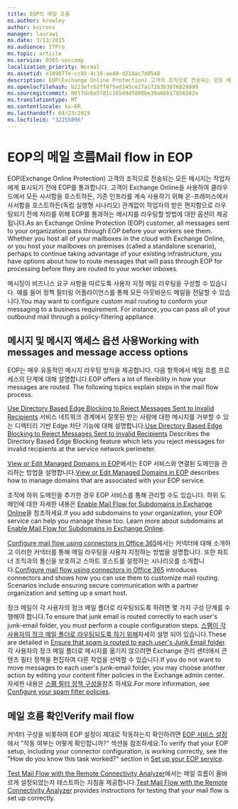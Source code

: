 ```yaml
---
title: EOP의 메일 흐름
ms.author: krowley
author: kccross
manager: laurawi
ms.date: 3/13/2015
ms.audience: ITPro
ms.topic: article
ms.service: O365-seccomp
localization_priority: Normal
ms.assetid: e109077e-cc85-4c19-ae40-d218ac7d0548
description: EOP(Exchange Online Protection) 고객의 조직으로 전송되는 모든 메시지는 작업자에게 표시되기 전에 EOP를 통과합니다. 고객이 Exchange Online을 사용하여 클라우드에서 모든 사서함을 호스트하든, 기존 인프라를 계속 사용하기 위해 온-프레미스에서 사서함을 호스트하든(독립 실행형 시나리오) 관계없이 작업자의 받은 편지함으로 라우팅되기 전에 처리를 위해 EOP를 통과하는 메시지를 라우팅할 방법에 대한 옵션이 제공됩니다.
ms.openlocfilehash: b223efc62ff875ed345ce27a17263b3876829999
ms.sourcegitcommit: 0017dc6a5f81c165d9dfd88be39a6bb17856582e
ms.translationtype: MT
ms.contentlocale: ko-KR
ms.lasthandoff: 04/23/2019
ms.locfileid: "32255896"
---
```

# <a name="mail-flow-in-eop"></a><span data-ttu-id="4e3b9-104">EOP의 메일 흐름</span><span class="sxs-lookup"><span data-stu-id="4e3b9-104">Mail flow in EOP</span></span>

<span data-ttu-id="4e3b9-p102">EOP(Exchange Online Protection) 고객의 조직으로 전송되는 모든 메시지는 작업자에게 표시되기 전에 EOP를 통과합니다. 고객이 Exchange Online을 사용하여 클라우드에서 모든 사서함을 호스트하든, 기존 인프라를 계속 사용하기 위해 온-프레미스에서 사서함을 호스트하든(독립 실행형 시나리오) 관계없이 작업자의 받은 편지함으로 라우팅되기 전에 처리를 위해 EOP를 통과하는 메시지를 라우팅할 방법에 대한 옵션이 제공됩니다.</span><span class="sxs-lookup"><span data-stu-id="4e3b9-p102">As an Exchange Online Protection (EOP) customer, all messages sent to your organization pass through EOP before your workers see them. Whether you host all of your mailboxes in the cloud with Exchange Online, or you host your mailboxes on premises (called a standalone scenario), perhaps to continue taking advantage of your existing infrastructure, you have options about how to route messages that will pass through EOP for processing before they are routed to your worker inboxes.</span></span>
  
<span data-ttu-id="4e3b9-p103">메시징이 비즈니스 요구 사항을 따르도록 사용자 지정 메일 라우팅을 구성할 수 있습니다. 예를 들어 정책 필터링 어플라이언스를 통해 모든 아웃바운드 메일을 전달할 수 있습니다.</span><span class="sxs-lookup"><span data-stu-id="4e3b9-p103">You may want to configure custom mail routing to conform your messaging to a business requirement. For instance, you can pass all of your outbound mail through a policy-filtering appliance.</span></span> 
  
## <a name="working-with-messages-and-message-access-options"></a><span data-ttu-id="4e3b9-109">메시지 및 메시지 액세스 옵션 사용</span><span class="sxs-lookup"><span data-stu-id="4e3b9-109">Working with messages and message access options</span></span>

<span data-ttu-id="4e3b9-p104">EOP는 매우 유동적인 메시지 라우팅 방식을 제공합니다. 다음 항목에서 메일 흐름 프로세스의 단계에 대해 설명합니다.</span><span class="sxs-lookup"><span data-stu-id="4e3b9-p104">EOP offers a lot of flexibility in how your messages are routed. The following topics explain steps in the mail flow process.</span></span>
  
<span data-ttu-id="4e3b9-112">[Use Directory Based Edge Blocking to Reject Messages Sent to Invalid Recipients](http://technet.microsoft.com/library/ca7b7416-92ed-40ad-abdb-695be46ea2e4.aspx) 서비스 네트워크 경계에서 잘못된 받는 사람에 대한 메시지를 거부할 수 있는 디렉터리 기반 Edge 차단 기능에 대해 설명합니다.</span><span class="sxs-lookup"><span data-stu-id="4e3b9-112">[Use Directory Based Edge Blocking to Reject Messages Sent to Invalid Recipients](http://technet.microsoft.com/library/ca7b7416-92ed-40ad-abdb-695be46ea2e4.aspx) Describes the Directory Based Edge Blocking feature which lets you reject messages for invalid recipients at the service network perimeter.</span></span> 
  
<span data-ttu-id="4e3b9-113">[View or Edit Managed Domains in EOP](https://docs.microsoft.com/exchange/mail-flow-best-practices/manage-accepted-domains/manage-accepted-domains)에서는 EOP 서비스와 연결된 도메인을 관리하는 방법을 설명합니다.</span><span class="sxs-lookup"><span data-stu-id="4e3b9-113">[View or Edit Managed Domains in EOP](https://docs.microsoft.com/exchange/mail-flow-best-practices/manage-accepted-domains/manage-accepted-domains) describes how to manage domains that are associated with your EOP service.</span></span> 
  
<span data-ttu-id="4e3b9-p105">조직에 하위 도메인을 추가한 경우 EOP 서비스를 통해 관리할 수도 있습니다. 하위 도메인에 대한 자세한 내용은 [Enable Mail Flow for Subdomains in Exchange Online](http://technet.microsoft.com/library/4033a30a-f506-481c-8ef0-fd9a0508ae38.aspx)을 참조하세요.</span><span class="sxs-lookup"><span data-stu-id="4e3b9-p105">If you add subdomains to your organization, your EOP service can help you manage these too. Learn more about subdomains at [Enable Mail Flow for Subdomains in Exchange Online](http://technet.microsoft.com/library/4033a30a-f506-481c-8ef0-fd9a0508ae38.aspx).</span></span>
  
<span data-ttu-id="4e3b9-p106">[Configure mail flow using connectors in Office 365](http://technet.microsoft.com/library/854b5a50-4462-4836-a092-37e208d29624.aspx)에서는 커넥터에 대해 소개하고 이러한 커넥터를 통해 메일 라우팅을 사용자 지정하는 방법을 설명합니다. 또한 파트너 조직과의 통신을 보호하고 스마트 호스트를 설정하는 시나리오를 소개합니다.</span><span class="sxs-lookup"><span data-stu-id="4e3b9-p106">[Configure mail flow using connectors in Office 365](http://technet.microsoft.com/library/854b5a50-4462-4836-a092-37e208d29624.aspx) introduces connectors and shows how you can use them to customize mail routing. Scenarios include ensuring secure communication with a partner organization and setting up a smart host.</span></span> 
  
<span data-ttu-id="4e3b9-118">정크 메일이 각 사용자의 정크 메일 폴더로 라우팅되도록 하려면 몇 가지 구성 단계를 수행해야 합니다.</span><span class="sxs-lookup"><span data-stu-id="4e3b9-118">To ensure that junk email is routed correctly to each user's junk-email folder, you must perform a couple configuration steps.</span></span> <span data-ttu-id="4e3b9-119">[스팸이 각 사용자의 정크 메일 폴더로 라우팅되도록 하기 위해](../ensure-that-spam-is-routed-to-each-user-s-junk-email-folder.md)자세히 설명 되어 있습니다.</span><span class="sxs-lookup"><span data-stu-id="4e3b9-119">These are detailed in [Ensure that spam is routed to each user's Junk Email folder](../ensure-that-spam-is-routed-to-each-user-s-junk-email-folder.md).</span></span> <span data-ttu-id="4e3b9-120">각 사용자의 정크 메일 폴더로 메시지를 옮기지 않으려면 Exchange 관리 센터에서 콘텐츠 필터 정책을 편집하여 다른 작업을 선택할 수 있습니다.</span><span class="sxs-lookup"><span data-stu-id="4e3b9-120">If you do not want to move messages to each user's junk-email folder, you may choose another action by editing your content filter policies in the Exchange admin center.</span></span> <span data-ttu-id="4e3b9-121">자세한 내용은 [스팸 필터 정책 구성을](../configure-your-spam-filter-policies.md)참조 하세요.</span><span class="sxs-lookup"><span data-stu-id="4e3b9-121">For more information, see [Configure your spam filter policies](../configure-your-spam-filter-policies.md).</span></span>
  
## <a name="verify-mail-flow"></a><span data-ttu-id="4e3b9-122">메일 흐름 확인</span><span class="sxs-lookup"><span data-stu-id="4e3b9-122">Verify mail flow</span></span>

<span data-ttu-id="4e3b9-p108">커넥터 구성을 비롯하여 EOP 설정이 제대로 작동하는지 확인하려면 [EOP 서비스 설정](set-up-your-eop-service.md)에서 "작동 여부는 어떻게 확인합니까?" 섹션을 참조하세요.</span><span class="sxs-lookup"><span data-stu-id="4e3b9-p108">To verify that your EOP setup, including your connector configuration, is working correctly, see the "How do you know this task worked?" section in [Set up your EOP service](set-up-your-eop-service.md).</span></span> 
  
<span data-ttu-id="4e3b9-125">[Test Mail Flow with the Remote Connectivity Analyzer](http://technet.microsoft.com/library/6c8c2964-d553-4329-8166-6e508dd63fa0.aspx)에서는 메일 흐름이 올바르게 설정되었는지 테스트하는 지침을 제공합니다.</span><span class="sxs-lookup"><span data-stu-id="4e3b9-125">[Test Mail Flow with the Remote Connectivity Analyzer](http://technet.microsoft.com/library/6c8c2964-d553-4329-8166-6e508dd63fa0.aspx) provides instructions for testing that your mail flow is set up correctly.</span></span> 
  

